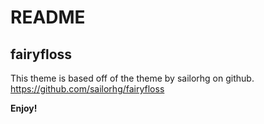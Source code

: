 # README
## fairyfloss
This theme is based off of the theme by sailorhg on github. https://github.com/sailorhg/fairyfloss

**Enjoy!**